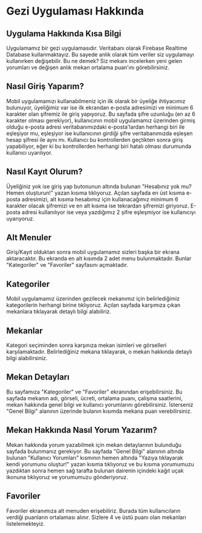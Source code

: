 # Gezi Uygulaması Hakkında

## Uygulama Hakkında Kısa Bilgi
Uygulamamız bir gezi uygulamasıdır. Veritabanı olarak Firebase Realtime Database kullanmaktayız. Bu sayede anlık olarak tüm veriler siz uygulamayı kullanırken değişebilir. Bu ne demek? Siz mekanı incelerken yeni gelen yorumları ve değişen anlık mekan ortalama puan'ını görebilirsiniz.

## Nasıl Giriş Yaparım?
Mobil uygulamamızı kullanabilmeniz için ilk olarak bir üyeliğe ihtiyacımız bulunuyor, üyeliğimiz var ise ilk ekrandan e-posta adresimizi ve minimum 6 karakter olan şifremiz ile giriş yapıyoruz. Bu sayfada şifre uzunluğu (en az 6 karakter olması gerekiyor), kullanıcının mobil uygulamamız üzerinden girmiş olduğu e-posta adresi veritabanımızdaki e-posta'lardan herhangi biri ile eşleşiyor mu, eşleşiyor ise kullanıcının girdiği şifre veritabanımızda eşleşen hesap şifresi ile aynı mı. Kullanıcı bu kontrollerden geçtikten sonra giriş yapabiliyor, eğer ki bu kontrollerden herhangi biri hatalı olması durumunda kullanıcı uyarılıyor.
 
## Nasıl Kayıt Olurum?
Üyeliğiniz yok ise giriş yap butonunun altında bulunan "Hesabınız yok mu? Hemen oluşturun!" yazan kısıma tıklıyoruz. Açılan sayfada en üst kısıma e-posta adresimizi, alt kısıma hesabımız için kullanacağımız minimum 6 karakter olacak şifremizi ve en alt kısıma ise tekrardan şifremizi giriyoruz. E-posta adresi kullanılıyor ise veya yazdığımız 2 şifre eşleşmiyor ise kullanıcıyı uyarıyoruz.

## Alt Menuler
Giriş/Kayıt olduktan sonra mobil uygulamamız sizleri başka bir ekrana aktaracaktır. Bu ekranda en alt kısımda 2 adet menu bulunmaktadır. Bunlar "Kategoriler" ve "Favoriler" sayfasını açmaktadır.

## Kategoriler
Mobil uygulamamız üzerinden gezilecek mekanımız için belirlediğimiz kategorilerin herhangi birine tıklıyoruz. Açılan sayfada karşımıza çıkan mekanlara tıklayarak detaylı bilgi alabiliriz.

## Mekanlar
Kategori seçiminden sonra karşınıza mekan isimleri ve görselleri karşılamaktadır. Belirlediğiniz mekana tıklayarak, o mekan hakkında detaylı bilgi alabilirsiniz.

## Mekan Detayları
Bu sayfamıza "Kategoriler" ve "Favoriler" ekranından erişebilirsiniz. Bu sayfada mekanın adı, görseli, ücreti, ortalama puanı, çalışma saatlerini, mekan hakkında genel bilgi ve kullanıcı yorumlarını görebilirsiniz. İsterseniz "Genel Bilgi" alanının üzerinde bulanın kısımda mekana puan verebilirsiniz.

## Mekan Hakkında Nasıl Yorum Yazarım?
Mekan hakkında yorum yazabilmek için mekan detaylarının bulunduğu sayfada bulunmanız gerekiyor. Bu sayfada "Genel Bilgi" alanının altında bulunan "Kullanıcı Yorumları" kısmının hemen altında "Yazıya tıklayarak kendi yorumunu oluştur!" yazan kısıma tıklıyoruz ve bu kısıma yorumumuzu yazdıktan sonra hemen sağ tarafta bulunan dairenin içindeki kağıt uçak ikonuna tıklıyoruz ve yorumumuzu gönderiyoruz.

## Favoriler
Favoriler ekranımıza alt menuden erişebiliriz. Burada tüm kullanıcıların verdiği puanların ortalaması alınır. Sizlere 4 ve üstü puanı olan mekanları listelemekteyiz. 